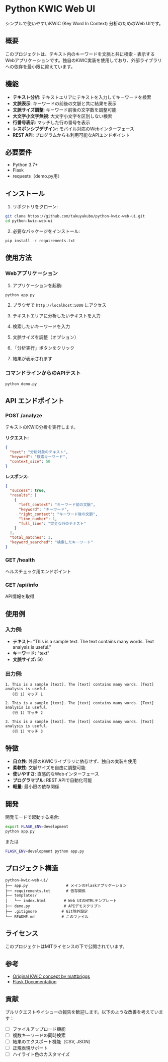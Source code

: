 # Python KWIC Web UI

シンプルで使いやすいKWIC (Key Word In Context) 分析のためのWeb UIです。

## 概要

このプロジェクトは、テキスト内のキーワードを文脈と共に検索・表示するWebアプリケーションです。独自のKWIC実装を使用しており、外部ライブラリへの依存を最小限に抑えています。

## 機能

- **テキスト分析**: テキストエリアにテキストを入力してキーワードを検索
- **文脈表示**: キーワードの前後の文脈と共に結果を表示
- **文脈サイズ調整**: キーワード前後の文字数を調整可能
- **大文字小文字無視**: 大文字小文字を区別しない検索
- **行番号表示**: マッチした行の番号を表示
- **レスポンシブデザイン**: モバイル対応のWebインターフェース
- **REST API**: プログラムからも利用可能なAPIエンドポイント

## 必要要件

- Python 3.7+
- Flask
- requests（demo.py用）

## インストール

1. リポジトリをクローン:
```bash
git clone https://github.com/takuyakubo/python-kwic-web-ui.git
cd python-kwic-web-ui
```

2. 必要なパッケージをインストール:
```bash
pip install -r requirements.txt
```

## 使用方法

### Webアプリケーション

1. アプリケーションを起動:
```bash
python app.py
```

2. ブラウザで `http://localhost:5000` にアクセス

3. テキストエリアに分析したいテキストを入力

4. 検索したいキーワードを入力

5. 文脈サイズを調整（オプション）

6. 「分析実行」ボタンをクリック

7. 結果が表示されます

### コマンドラインからのAPIテスト

```bash
python demo.py
```

## API エンドポイント

### POST /analyze
テキストのKWIC分析を実行します。

**リクエスト:**
```json
{
  "text": "分析対象のテキスト",
  "keyword": "検索キーワード",
  "context_size": 50
}
```

**レスポンス:**
```json
{
  "success": true,
  "results": [
    {
      "left_context": "キーワード前の文脈",
      "keyword": "キーワード",
      "right_context": "キーワード後の文脈",
      "line_number": 1,
      "full_line": "完全な行のテキスト"
    }
  ],
  "total_matches": 1,
  "keyword_searched": "検索したキーワード"
}
```

### GET /health
ヘルスチェック用エンドポイント

### GET /api/info
API情報を取得

## 使用例

### 入力例:
- **テキスト:** "This is a sample text. The text contains many words. Text analysis is useful."
- **キーワード:** "text"
- **文脈サイズ:** 50

### 出力例:
```
1. This is a sample [text]. The [text] contains many words. [Text] analysis is useful.
   (行 1) マッチ 1

2. This is a sample [text]. The [text] contains many words. [Text] analysis is useful.
   (行 1) マッチ 2

3. This is a sample [text]. The [text] contains many words. [Text] analysis is useful.
   (行 1) マッチ 3
```

## 特徴

- **自立性**: 外部のKWICライブラリに依存せず、独自の実装を使用
- **柔軟性**: 文脈サイズを自由に調整可能
- **使いやすさ**: 直感的なWebインターフェース
- **プログラマブル**: REST APIで自動化可能
- **軽量**: 最小限の依存関係

## 開発

開発モードで起動する場合:
```bash
export FLASK_ENV=development
python app.py
```

または

```bash
FLASK_ENV=development python app.py
```

## プロジェクト構造

```
python-kwic-web-ui/
├── app.py                 # メインのFlaskアプリケーション
├── requirements.txt       # 依存関係
├── templates/
│   └── index.html        # Web UIのHTMLテンプレート
├── demo.py               # APIデモスクリプト
├── .gitignore           # Git除外設定
└── README.md            # このファイル
```

## ライセンス

このプロジェクトはMITライセンスの下で公開されています。

## 参考

- [Original KWIC concept by mattbriggs](https://github.com/mattbriggs/KWIC)
- [Flask Documentation](https://flask.palletsprojects.com/)

## 貢献

プルリクエストやイシューの報告を歓迎します。以下のような改善を考えています：

- [ ] ファイルアップロード機能
- [ ] 複数キーワードの同時検索
- [ ] 結果のエクスポート機能（CSV, JSON）
- [ ] 正規表現サポート
- [ ] ハイライト色のカスタマイズ
